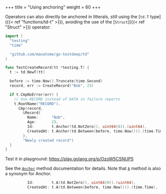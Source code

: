 +++
title = "Using anchoring"
weight = 60
+++

Operators can also directly be anchored in litterals, still using the
[`td.T` type]({{< ref "functions/td-t" >}}), avoiding the use of the
[`Struct`]({{< ref "Struct" >}}) operator:

```go
import (
  "testing"
  "time"

  "github.com/maxatome/go-testdeep/td"
)

func TestCreateRecord(tt *testing.T) {
  t := td.NewT(tt)

  before := time.Now().Truncate(time.Second)
  record, err := CreateRecord("Bob", 23)

  if t.CmpNoError(err) {
    // Use RECORD instead of DATA in failure reports
    t.RootName("RECORD").
      Cmp(record,
        &Record{
          Name:      "Bob",
          Age:       23,
          Id:        t.Anchor(td.NotZero(), uint64(0)).(uint64),
          CreatedAt: t.Anchor(td.Between(before, time.Now())).(time.Time),
        },
        "Newly created record")
  }
}
```

Test it in playground: https://play.golang.org/p/OzoW5CSNUP5

See the
[`Anchor`](https://pkg.go.dev/github.com/maxatome/go-testdeep/td#T.Anchor)
method documentation for details. Note that
[`A`](https://pkg.go.dev/github.com/maxatome/go-testdeep/td#T.A) method
is also a synonym for Anchor.

```go
          Id:        t.A(td.NotZero(), uint64(0)).(uint64),
          CreatedAt: t.A(td.Between(before, time.Now())).(time.Time),
```
